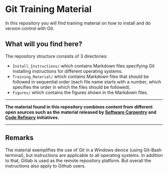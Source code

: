 # Git Training Material

In this repository you will find training material on how to install and do version control with Git.

## What will you find here?

The repository structure consists of 3 directories:

- `Install_Instructions/` which contains Markdown files specifying Git installing instructions for different operating systems.  
- `Training_Material/` which contains Markdown files that should be followed in sequential order (each file name starts with a number, which specifies the order in which the files should be followed). 
- `Figures/` which contains the figures shown in the Markdown files.
__________________________________
**The material found in this repository combines content from different open sources such as the material released by [Software Carpentry](https://software-carpentry.org/) and [Code Refinery](https://coderefinery.org/) initiatives.**
__________________________________

## Remarks

The material exemplifies the use of Git in a Windows device (using Git-Bash terminal), but instructions are applicable to all operating systems. In addition to that, Gitlab is used as the remote repository platform. But overall the instructions also apply to Github users.

